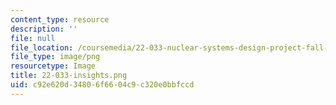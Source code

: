 ```yaml
---
content_type: resource
description: ''
file: null
file_location: /coursemedia/22-033-nuclear-systems-design-project-fall-2011/c92e620d34806f6604c9c320e0bbfccd_22-033-insights.png
file_type: image/png
resourcetype: Image
title: 22-033-insights.png
uid: c92e620d-3480-6f66-04c9-c320e0bbfccd
---
```

